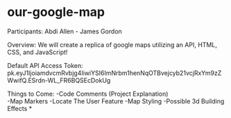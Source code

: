 # our-google-map

Participants: Abdi Allen - James Gordon

Overview: We will create a replica of google maps utilizing an API, HTML, CSS, and JavaScript!
 

Default API Access Token: pk.eyJ1IjoiamdvcmRvbjg4IiwiYSI6ImNrbm1henNqOTBvejcyb21vcjRxYm9zZWwifQ.ESrdn-WL_FR6BQSEcDokUg


Things to Come:
-Code Comments (Project Explanation)  
-Map Markers 
-Locate The User Feature
-Map Styling 
-Possible 3d Building Effects *
